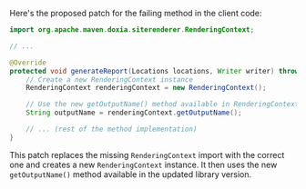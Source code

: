 Here's the proposed patch for the failing method in the client code:

```java
import org.apache.maven.doxia.siterenderer.RenderingContext;

// ...

@Override
protected void generateReport(Locations locations, Writer writer) throws IOException {
    // Create a new RenderingContext instance
    RenderingContext renderingContext = new RenderingContext();

    // Use the new getOutputName() method available in RenderingContext
    String outputName = renderingContext.getOutputName();

    // ... (rest of the method implementation)
}
```

This patch replaces the missing `RenderingContext` import with the correct one and creates a new `RenderingContext` instance. It then uses the new `getOutputName()` method available in the updated library version.